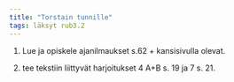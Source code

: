 ```yaml
---
title: "Torstain tunnille"
tags: läksyt rub3.2
---
```


1. Lue ja opiskele ajanilmaukset s.62 + kansisivulla olevat.

2. tee tekstiin liittyvät harjoitukset 4 A+B s. 19 ja 7 s. 21.